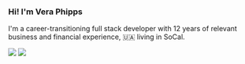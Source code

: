 ### Hi! I'm Vera Phipps 

I'm a career-transitioning full stack developer with 12 years of relevant business and financial experience, 🇺🇦 living in SoCal.
  
[![](https://img.shields.io/badge/linkedin-%230077B5.svg?&style=for-the-badge&logo=linkedin&https://img.shields.io/static/v1?label=<LABEL>&message=<MESSAGE>&logoColor=white0e76a8)](https://www.linkedin.com/in/vera-phipps/)
[![](https://img.shields.io/badge/web-%23D14836.svg?&style=for-the-badge&logo=web&logoColor=white&color=<yellow>)](https://veraphipps01.github.io/) 


<!--
**veraphipps01/veraphipps01** is a ✨ _special_ ✨ repository because its `README.md` (this file) appears on your GitHub profile.

Here are some ideas to get you started:

- 🔭 I’m currently working on ...
- 🌱 I’m currently learning ...
- 👯 I’m looking to collaborate on ...
- 🤔 I’m looking for help with ...
- 💬 Ask me about ...
- 📫 How to reach me: ...
- 😄 Pronouns: ...
- ⚡ Fun fact: ...
-->
